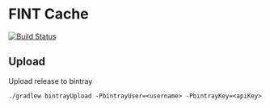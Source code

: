 # FINT Cache

[![Build Status](https://travis-ci.org/FINTlibs/fint-cache.svg?branch=master)](https://travis-ci.org/FINTlibs/fint-cache)

## Upload

Upload release to bintray  

`./gradlew bintrayUpload -PbintrayUser=<username> -PbintrayKey=<apiKey>`
